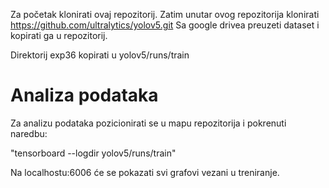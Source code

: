 Za početak klonirati ovaj repozitorij.
Zatim unutar ovog repozitorija klonirati https://github.com/ultralytics/yolov5.git
Sa google drivea preuzeti dataset i kopirati ga u repozitorij.

Direktorij exp36 kopirati u yolov5/runs/train


# Analiza podataka

Za analizu podataka pozicionirati se u mapu repozitorija i pokrenuti naredbu:

"tensorboard --logdir yolov5/runs/train"

Na localhostu:6006 će se pokazati svi grafovi vezani u treniranje.